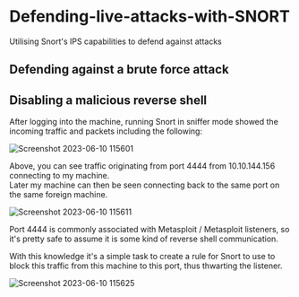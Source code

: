 # Defending-live-attacks-with-SNORT
Utilising Snort's IPS capabilities to defend against attacks

## Defending against a brute force attack


## Disabling a malicious reverse shell

After logging into the machine, running Snort in sniffer mode showed the incoming traffic and packets including the following: 

![Screenshot 2023-06-10 115601](https://github.com/HattMobb/Defending-live-attacks-with-SNORT/assets/134090089/cc0edf60-1b27-4266-84c5-5275e7e3f98d)

Above, you can see traffic originating from port 4444 from 10.10.144.156 connecting to my machine.  
Later my machine can then be seen connecting back to the same port on the same foreign machine.

![Screenshot 2023-06-10 115611](https://github.com/HattMobb/Defending-live-attacks-with-SNORT/assets/134090089/38efda47-dae4-4673-bce3-ecf56fa6dba6)

Port 4444 is commonly associated with Metasploit / Metasploit listeners, so it's pretty safe to assume it is some kind of reverse shell communication. 

With this knowledge it's a simple task to create a rule for Snort to use to block this traffic from this machine to this port, thus thwarting the listener.

![Screenshot 2023-06-10 115625](https://github.com/HattMobb/Defending-live-attacks-with-SNORT/assets/134090089/da949531-d620-4a6e-82c2-1732584dafce)
